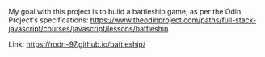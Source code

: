 My goal with this project is to build a battleship game, as per the Odin Project's specifications: https://www.theodinproject.com/paths/full-stack-javascript/courses/javascript/lessons/battleship

Link: https://rodri-97.github.io/battleship/
